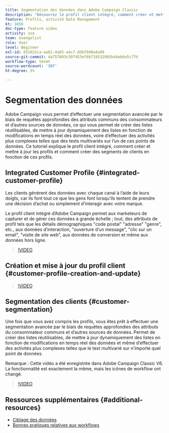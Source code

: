 ```yaml
---
title: Segmentation des données dans Adobe Campaign Classic
description: 'Découvrez le profil client intégré, comment créer et mettre à jour les profils et comment créer des segments de clients en fonction de ces profils. '
feature: Profils, activité Data Management
kt: 1656
doc-type: feature video
activity: use
team: evangelist
role: User
level: Beginner
exl-id: d31023ca-aa81-4a65-a4c7-ddbf0d0a4a99
source-git-commit: da757603c597453ef6b7195329b5b44ab6e5c77d
workflow-type: tm+mt
source-wordcount: '307'
ht-degree: 5%

---
```


# Segmentation des données

Adobe Campaign vous permet d’effectuer une segmentation avancée par le biais de requêtes approfondies des attributs communs des consommateurs et d’autres sources de données, ce qui vous permet de créer des listes réutilisables, de mettre à jour dynamiquement des listes en fonction de modifications en temps réel des données, voire d’effectuer des activités plus complexes telles que des tests multivariés sur l’un de ces points de données. Ce tutoriel explique le profil client intégré, comment créer et mettre à jour les profils et comment créer des segments de clients en fonction de ces profils.

## Integrated Customer Profile {#integrated-customer-profile}

Les clients génèrent des données avec chaque canal à l’aide de leurs doigts, car ils font tout ce que les gens font lorsqu’ils tentent de prendre une décision d’achat ou simplement d’interagir avec votre marque.

Le profil client intégré d’Adobe Campaign permet aux marketeurs de capturer et de gérer ces données à grande échelle ; tout, des attributs de profil tels que les détails démographiques &quot;code postal&quot; &quot;adresse&quot; &quot;genre&quot;, etc., aux données d’interaction, &quot;ouverture d’un message&quot;, &quot;clic sur un email&quot;, &quot;visite de site web&quot;, aux données de conversion et même aux données hors ligne.

>[!VIDEO](https://video.tv.adobe.com/v/23629?quality=12)

## Création et mise à jour du profil client {#customer-profile-creation-and-update}

>[!VIDEO](https://video.tv.adobe.com/v/23632?quality=12)

## Segmentation des clients  {#customer-segmentation}

Une fois que vous avez compris les profils, vous êtes prêt à effectuer une segmentation avancée par le biais de requêtes approfondies des attributs du consommateur communs et d’autres sources de données. Permet de créer des listes réutilisables, de mettre à jour dynamiquement des listes en fonction de modifications en temps réel des données et même d’effectuer des activités plus complexes telles que le test multivarié sur n’importe quel point de données.

Remarque : Cette vidéo a été enregistrée dans Adobe Campaign Classic V6. La fonctionnalité est exactement la même, mais les icônes de workflow ont changé.

>[!VIDEO](https://video.tv.adobe.com/v/23635?quality=12)

## Ressources supplémentaires {#additional-resources}

* [Ciblage des données](https://docs.adobe.com/content/help/en/campaign-classic/using/automating-with-workflows/general-operation/targeting-data.html)
* [Bonnes pratiques relatives aux workflows](https://docs.adobe.com/content/help/fr-FR/campaign-classic/using/automating-with-workflows/general-operation/workflow-best-practices.html)

